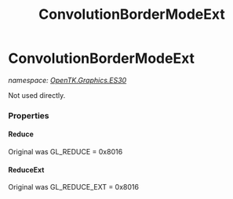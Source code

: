 ﻿---
title: ConvolutionBorderModeExt
---

# ConvolutionBorderModeExt
_namespace: [OpenTK.Graphics.ES30](N-OpenTK.Graphics.ES30.html)_

Not used directly.



### Properties

#### Reduce
Original was GL_REDUCE = 0x8016
#### ReduceExt
Original was GL_REDUCE_EXT = 0x8016

